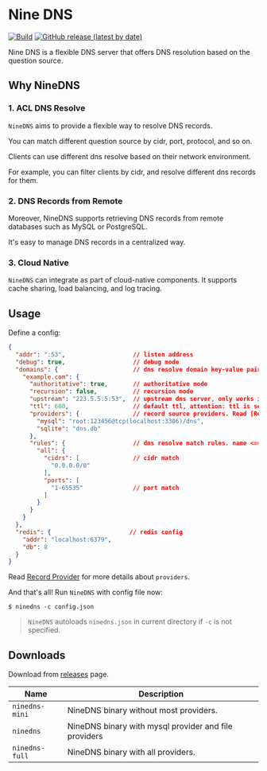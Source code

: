 # Nine DNS
[![Build](https://github.com/wintbiit/NineDNS/actions/workflows/build.yml/badge.svg)](https://github.com/wintbiit/NineDNS/actions/workflows/build.yml)
[![GitHub release (latest by date)](https://img.shields.io/github/v/release/wintbiit/NineDNS)](https://github.com/wintbiit/NineDNS/releases)

Nine DNS is a flexible DNS server that offers DNS resolution based on the question source.

## Why NineDNS
### 1. ACL DNS Resolve
`NineDNS` aims to provide a flexible way to resolve DNS records.

You can match different question source by cidr, port, protocol, and so on.

Clients can use different dns resolve based on their network environment.

For example, you can filter clients by cidr, and resolve different dns records for them.

### 2. DNS Records from Remote
Moreover, NineDNS supports retrieving DNS records from remote databases such as MySQL or PostgreSQL.

It's easy to manage DNS records in a centralized way.

### 3. Cloud Native
`NineDNS` can integrate as part of cloud-native components. It supports cache sharing, load balancing, and log tracing.

## Usage
Define a config:
```json
{
  "addr": ":53",                   // listen address
  "debug": true,                   // debug mode
  "domains": {                     // dns resolve domain key-value pairs. domain <===> resolve config
    "example.com": {
      "authoritative": true,       // authoritative mode
      "recursion": false,          // recursion mode
      "upstream": "223.5.5.5:53",  // upstream dns server, only works in recursion mode
      "ttl": 600,                  // default ttl, attention: ttl is server level, not record level. server re-fetch record source ttl
      "providers": {               // record source providers. Read [Record Provider](#record-provider) for more details
        "mysql": "root:123456@tcp(localhost:3306)/dns",
        "sqlite": "dns.db"
      },
      "rules": {                   // dns resolve match rules. name <===> rule. Name is also used as table name in mysql record source
        "all": {
          "cidrs": [               // cidr match
            "0.0.0.0/0"
          ],
          "ports": [
            "1-65535"              // port match
          ]
        }
      }
    }
  },
  "redis": {                      // redis config
    "addr": "localhost:6379",
    "db": 8
  }
}
```
Read [Record Provider](provider/README.md) for more details about `providers`.

And that's all! Run `NineDNS` with config file now:
```shell
$ ninedns -c config.json
```
> `NineDNS` autoloads `ninedns.json` in current directory if `-c` is not specified.


## Downloads
Download from [releases](https://github.com/wintbiit/NineDNS/releases) page.

| Name           | Description                                           |
|----------------|-------------------------------------------------------|
| `ninedns-mini` | NineDNS binary without most providers.                |
| `ninedns`      | NineDNS binary with mysql provider and file providers |
| `ninedns-full` | NineDNS binary with all providers.                    |
